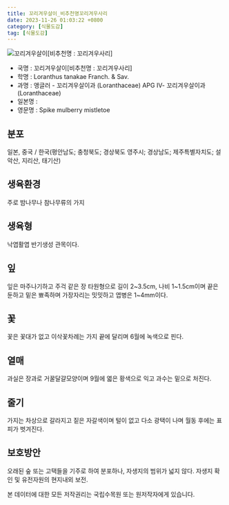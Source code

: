 ```yaml
---
title: 꼬리겨우살이_비추천명꼬리겨우사리
date: 2023-11-26 01:03:22 +0800
category: [식물도감]
tag: [식물도감]
---
```




![꼬리겨우살이[비추천명 : 꼬리겨우사리]](/fileUpload/plants/basic/Loranthaceae/Loranthus/14812/14812_1_th2.jpg)
- 국명 : 꼬리겨우살이[비추천명 : 꼬리겨우사리]
- 학명 : Loranthus tanakae Franch. & Sav.
- 과명 : 앵글러 - 꼬리겨우살이과 (Loranthaceae) APG Ⅳ- 꼬리겨우살이과 (Loranthaceae)
- 일본명 : 
- 영문명 : Spike mulberry mistletoe


## 분포
일본, 중국 / 한국(평안남도; 충청북도; 경상북도 영주시; 경상남도; 제주특별자치도; 설악산, 지리산, 태기산) 
## 생육환경
주로 밤나무나 참나무류의 가지
## 생육형
낙엽활엽 반기생성 관목이다.
## 잎
잎은 마주나기하고 주걱 같은 장 타원형으로 길이 2~3.5cm, 나비 1~1.5cm이며 끝은 둔하고 밑은 뾰족하며 가장자리는 밋밋하고 엽병은 1~4mm이다.
## 꽃
꽃은 꽃대가 없고 이삭꽃차례는 가지 끝에 달리며 6월에 녹색으로 핀다.
## 열매
과실은 장과로 거꿀달걀모양이며 9월에 엷은 황색으로 익고 과수는 밑으로 처진다.
## 줄기
가지는 차상으로 갈라지고 짙은 자갈색이며 털이 없고 다소 광택이 나며 월동 후에는 표피가 벗겨진다.
## 보호방안
오래된 숲 또는 고택들을 기주로 하여 분포하나, 자생지의 범위가 넓지 않다. 자생지 확인 및 유전자원의 현지내외 보전.






본 데이터에 대한 모든 저작권리는 국립수목원 또는 원저작자에게 있습니다.
